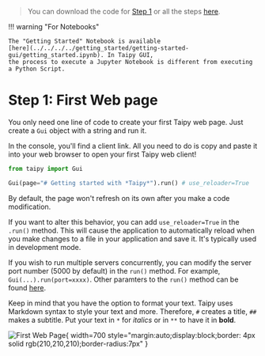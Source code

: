 > You can download the code for
<a href="./../src/step_01.py" download>Step 1</a> 
or all the steps <a href="./../src/src.zip" download>here</a>. 


!!! warning "For Notebooks"

    The "Getting Started" Notebook is available
    [here](../../../../getting_started/getting-started-gui/getting_started.ipynb). In Taipy GUI,
    the process to execute a Jupyter Notebook is different from executing a Python Script.

# Step 1: First Web page

You only need one line of code to create your first Taipy web page. Just create a `Gui` object with
a string and run it. 

In the console, you'll find a client link. All you need to do is copy and paste it into your web
browser to open your first Taipy web client!


```python
from taipy import Gui

Gui(page="# Getting started with *Taipy*").run() # use_reloader=True
```

By default, the page won't refresh on its own after you make a code modification.

If you want to alter this behavior, you can add `use_reloader=True` in the `.run()` method. This
will cause the application to automatically reload when you make changes to a file in your
application and save it. It's typically used in development mode.

If you wish to run multiple servers concurrently, you can modify the server port number (5000 by
default) in the `run()` method. For example, `Gui(...).run(port=xxxx)`. Other paramters to the
`run()` method can be found
[here](../../../../manuals/gui/configuration.md#configuring-the-gui-instance).


Keep in mind that you have the option to format your text. Taipy uses Markdown syntax to style your
text  and more. Therefore, `#` creates a title, `##` makes a subtitle. Put your text in `*` for
*italics* or in `**` to have it in **bold**.


![First Web Page](result.png){ width=700 style="margin:auto;display:block;border: 4px solid rgb(210,210,210);border-radius:7px" }
